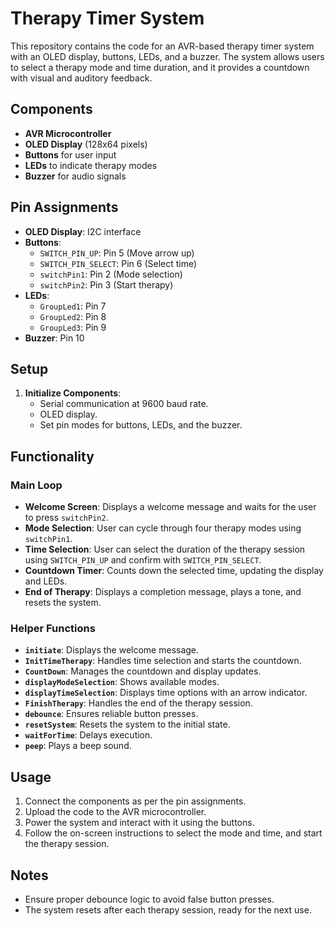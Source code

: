
# Therapy Timer System

This repository contains the code for an AVR-based therapy timer system with an OLED display, buttons, LEDs, and a buzzer. The system allows users to select a therapy mode and time duration, and it provides a countdown with visual and auditory feedback.

## Components
- **AVR Microcontroller**
- **OLED Display** (128x64 pixels)
- **Buttons** for user input
- **LEDs** to indicate therapy modes
- **Buzzer** for audio signals

## Pin Assignments
- **OLED Display**: I2C interface
- **Buttons**:
  - `SWITCH_PIN_UP`: Pin 5 (Move arrow up)
  - `SWITCH_PIN_SELECT`: Pin 6 (Select time)
  - `switchPin1`: Pin 2 (Mode selection)
  - `switchPin2`: Pin 3 (Start therapy)
- **LEDs**:
  - `GroupLed1`: Pin 7
  - `GroupLed2`: Pin 8
  - `GroupLed3`: Pin 9
- **Buzzer**: Pin 10

## Setup
1. **Initialize Components**:
   - Serial communication at 9600 baud rate.
   - OLED display.
   - Set pin modes for buttons, LEDs, and the buzzer.

## Functionality
### Main Loop
- **Welcome Screen**: Displays a welcome message and waits for the user to press `switchPin2`.
- **Mode Selection**: User can cycle through four therapy modes using `switchPin1`.
- **Time Selection**: User can select the duration of the therapy session using `SWITCH_PIN_UP` and confirm with `SWITCH_PIN_SELECT`.
- **Countdown Timer**: Counts down the selected time, updating the display and LEDs.
- **End of Therapy**: Displays a completion message, plays a tone, and resets the system.

### Helper Functions
- **`initiate`**: Displays the welcome message.
- **`InitTimeTherapy`**: Handles time selection and starts the countdown.
- **`CountDown`**: Manages the countdown and display updates.
- **`displayModeSelection`**: Shows available modes.
- **`displayTimeSelection`**: Displays time options with an arrow indicator.
- **`FinishTherapy`**: Handles the end of the therapy session.
- **`debounce`**: Ensures reliable button presses.
- **`resetSystem`**: Resets the system to the initial state.
- **`waitForTime`**: Delays execution.
- **`peep`**: Plays a beep sound.

## Usage
1. Connect the components as per the pin assignments.
2. Upload the code to the AVR microcontroller.
3. Power the system and interact with it using the buttons.
4. Follow the on-screen instructions to select the mode and time, and start the therapy session.

## Notes
- Ensure proper debounce logic to avoid false button presses.
- The system resets after each therapy session, ready for the next use.
